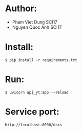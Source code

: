 # Author:
* Pham Viet Dung SCI17
* Nguyen Quoc Anh SCI17

# Install:
```$ pip install -r requirements.txt```

# Run:
```$ uvicorn api_yt:app --reload```

# Service port:
```http://localhost:8000/docs```

